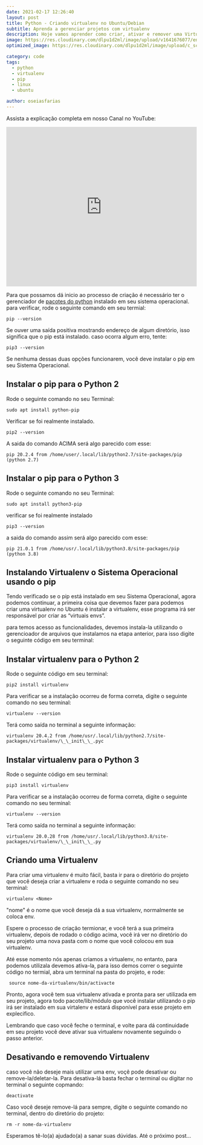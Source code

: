 ```yaml
---
date: 2021-02-17 12:26:40
layout: post
title: Python - Criando virtualenv no Ubuntu/Debian
subtitle: Aprenda a gerenciar projetos com virtualenv
description: Hoje vamos aprender como criar, ativar e remover uma Virtualenv para gerenciamento de projetos em Python
image: https://res.cloudinary.com/dlpu1d2ml/image/upload/v1641676077/enghash/Design_sem_nome_frk8sc.png
optimized_image: https://res.cloudinary.com/dlpu1d2ml/image/upload/c_scale,w_380/v1641676077/enghash/Design_sem_nome_frk8sc.png

category: code
tags:
  - python
  - virtualenv
  - pip
  - linux
  - ubuntu

author: oseiasfarias
---
```


Assista a explicação completa em nosso Canal no YouTube:

<div class="embad">
<iframe width="100%" height="422" src="https://www.youtube.com/embed/Osd7hcts8RQ" title="YouTube video player" frameborder="0" allow="accelerometer; autoplay; clipboard-write; encrypted-media; gyroscope; picture-in-picture" allowfullscreen></iframe>
</div>

Para que possamos dá inicio ao processo de criação é necessário ter o gerenciador de <a href="#">pacotes do python</a> instalado em seu sistema operacional. para verificar, rode o seguinte comando em seu termial:


```shell
pip --version
```

Se ouver uma saída positiva mostrando endereço de algum diretório, isso significa que o pip está instalado.
caso ocorra algum erro, tente:

```shell
pip3 --version
```

Se nenhuma dessas duas opções funcionarem, você deve instalar o pip em seu Sistema Operacional.

## **Instalar o pip para o Python 2**

Rode o seguinte comando no seu Terminal:

```shell
sudo apt install python-pip
```

Verificar se foi realmente instalado.

```shell
pip2 --version
```
A saida do comando ACIMA será algo parecido com esse:

```shell
pip 20.2.4 from /home/user/.local/lib/python2.7/site-packages/pip (python 2.7)
```

## **Instalar o pip para o Python 3**

Rode o seguinte comando no seu Terminal:

```shell
sudo apt install python3-pip
```

verificar se foi realmente instalado


```shell
pip3 --version
```

a saida do comando assim será algo parecido com esse:

```shell
pip 21.0.1 from /home/usr/.local/lib/python3.8/site-packages/pip (python 3.8)
```

## **Instalando Virtualenv o Sistema Operacional usando o pip**

Tendo verificado se o pip está instalado em seu Sistema Operacional, agora podemos continuar, a primeira coisa que devemos fazer para podemos criar uma virtualenv no Ubuntu é instalar a virtualenv, esse programa irá ser responsável por criar as “virtuais envs”.

para temos acesso as funcionalidades, devemos instala-la utilizando o gerencioador de arquivos que instalamos na etapa anterior, para isso digite o seguinte código em seu terminal:


## **Instalar virtualenv para o Python 2**

Rode o seguinte código em seu terminal:

```shell
pip2 install virtualenv
```
Para verificar se a instalação ocorreu de forma correta, digite o seguinte comando no seu terminal:


```shell
virtualenv --version
```

Terá como saída no terminal a seguinte informação:


```shell
virtualenv 20.4.2 from /home/usr/.local/lib/python2.7/site-packages/virtualenv/\_\_init\_\_.pyc

```

## **Instalar virtualenv para o Python 3**

Rode o seguinte código em seu terminal:

```shell
pip3 install virtualenv
```

Para verificar se a instalação ocorreu de forma correta, digite o seguinte comando no seu terminal:

```shell
virtualenv --version
```
Terá como saída no terminal a seguinte informação:

```shell
virtualenv 20.0.28 from /home/usr/.local/lib/python3.8/site-packages/virtualenv/\_\_init\_\_.py
```

## **Criando uma Virtualenv**

Para criar uma virtualenv é muito fácil, basta ir para o diretório do projeto que você deseja criar a virtualenv e roda o seguinte comando no seu terminal:


```shell
virtualenv <Nome>
```

"nome" é o nome que você deseja dá a sua virtualenv, normalmente se coloca env.

Espere o processo de criação termionar, e você terá a sua primeira virtualenv, depois de rodado o código acima, você irá ver no diretório do seu projeto uma nova pasta com o nome que você colocou em sua virtualenv.

Até esse nomento nós apenas criamos a virtualenv, no entanto, para podemos utilizala devemos ativa-la, para isso demos correr o seguinte código no termial, abra um terminal na pasta do projeto, e rode:

```shell
 source nome-da-virtualenv/bin/activacte
```

Pronto, agora você tem sua virtualenv ativada e pronta para ser utilizada em seu projeto, agora todo pacote/lib/módulo que você instalar utilizando o pip irá ser instalado em sua virtalenv e estará disponível para esse projeto em explecifico.

Lembrando que caso você feche o terminal, e volte para dá continuidade em seu projeto você deve ativar sua virtualenv novamente seguindo o passo anterior.

## **Desativando e removendo Virtualenv**

caso você não deseje mais utilizar uma env, voçê pode desativar ou remove-la/deletar-la. Para desativa-lá basta fechar o terminal ou digitar no terminal o seguinte copmando:

```shell
deactivate
```

Caso você deseje remove-lá para sempre, digite o seguinte comando no terminal, dentro do diretório do projeto:

```shell
rm -r nome-da-virtualenv
```

Esperamos tê-lo(a) ajudado(a) a sanar suas dúvidas. Até o próximo post…









